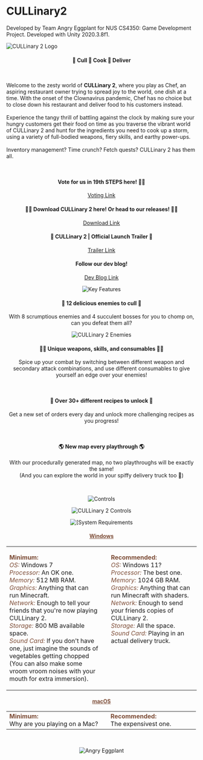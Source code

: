 # CULLinary2

Developed by Team Angry Eggplant for NUS CS4350: Game Development Project. Developed with Unity 2020.3.8f1.

<img src="https://i.imgur.com/nmYuObB.png" alt="CULLinary 2 Logo" draggable="false">
<h4 align=center>🔪 Cull 🥘 Cook 🚚 Deliver</h4>
<br><p align=left>
  Welcome to the zesty world of <strong>CULLinary 2</strong>, where you play as Chef, an aspiring restaurant owner trying to spread joy to the world, one dish at a time. With the onset of the Clownavirus pandemic, Chef has no choice but to close down his restaurant and deliver food to his customers instead. 
<br><br>
Experience the tangy thrill of battling against the clock by making sure your hungry customers get their food on time as you traverse the vibrant world of CULLinary 2 and hunt for the ingredients you need to cook up a storm, using a variety of full-bodied weapons, fiery skills, and earthy power-ups.
<br><br>
Inventory management? Time crunch? Fetch quests? CULLinary 2 has them all.</p>
<br>

<h4 align=center>Vote for us in 19th STEPS here! 🥔🤡</h4>
<p align=center><a class="button1" href="https://uvents.nus.edu.sg/event/19th-steps/vote">Voting Link</a></p>

<h4 align=center>🍆🌽 Download CULLinary 2 here! Or head to our releases! 🥔🤡</h4>
<p align=center><a class="button1" href="https://angryeggplant.itch.io/cullinary-2">Download Link</a></p>

<h4 align=center> 🍕 CULLinary 2 | Official Launch Trailer 🌯</h4>
<p align=center><a class="button1" href="https://www.youtube.com/watch?v=G_uVAnabw4Q">Trailer Link</a></p>

<h4 align=center>Follow our dev blog!</h4>
<p align=center><a class="button1" href="https://angryeggplant.itch.io/cullinary-2/devlog/296426/welcome-to-cullinary-2">Dev Blog Link</a></p>

<p align=center><img src="https://i.imgur.com/dEFqL9p.png" alt="Key Features" draggable="false"></p>

<h4 align=center>🔪 12 delicious enemies to cull 🔪</h4>
<p align=center>With 8 scrumptious enemies and 4 succulent bosses for you to chomp on, can you defeat them all?</p>
<p align=center><img src="https://i.imgur.com/cbyoALG.png" alt="CULLinary 2 Enemies" draggable="false"><br></p>

<h4 align=center>🧑‍🍳 Unique weapons, skills, and consumables 🧑‍🍳 </h4>
<p align=center> Spice up your combat by switching between different weapon and secondary attack combinations, and use different consumables to give yourself an edge over your enemies!</p><br>

<h4 align=center>🥘 Over 30+ different recipes to unlock 🥘</h4>
<p align=center>Get a new set of orders every day and unlock more challenging recipes as you progress!</p><br>

<h4 align=center>🌎 New map every playthrough 🌎</h4>
<p align=center>With our procedurally generated map, no two playthroughs will be exactly the same!<br>(And you can explore the world in your spiffy delivery truck too 🚛)</p><br>

<p align=center><img src="https://i.imgur.com/9aF5kDa.png " alt="Controls" draggable="false"></p>
<p align=center><img src="https://i.imgur.com/6dKtfFh.png " alt="CULLinary 2 Controls" draggable="false"></p>

<p align=center><img src="https://i.imgur.com/ljKGnSn.png" alt="[System Requirements" draggable="false"></p>

<h4 align=center style="color:#7D4D37" ><u>Windows</u></h4>
<table width="100%">
<tr>
<td style="vertical-align:top" width="50%">

<b style="color:#7D4D37" >Minimum:</b><br>
<i style="color:#7E4E38">OS:</i> Windows 7<br>
<i style="color:#7E4E38">Processor:</i> An OK one.<br>
<i style="color:#7E4E38">Memory:</i> 512 MB RAM.<br>
<i style="color:#7E4E38">Graphics:</i> Anything that can run Minecraft.<br>
<i style="color:#7E4E38">Network:</i> Enough to tell your friends that you're now playing CULLinary 2.<br>
<i style="color:#7E4E38">Storage:</i> 800 MB available space.<br>
<i style="color:#7E4E38">Sound Card:</i> If you don't have one, just imagine the sounds of vegetables getting chopped (You can also make some vroom vroom noises with your mouth for extra immersion).<br>
</td>

<td style="vertical-align:top;padding-left: 25px" width="50%" >

<b style="color:#7D4D37" >Recommended:</b><br>
<i style="color:#7E4E38">OS:</i> Windows 11?<br>
<i style="color:#7E4E38">Processor:</i> The best one.<br>
<i style="color:#7E4E38">Memory:</i> 1024 GB RAM.<br>
<i style="color:#7E4E38">Graphics:</i> Anything that can run Minecraft with shaders.<br>
<i style="color:#7E4E38">Network:</i> Enough to send your friends copies of CULLinary 2.<br>
<i style="color:#7E4E38">Storage:</i> All the space.<br>
<i style="color:#7E4E38">Sound Card:</i> Playing in an actual delivery truck.<br>

</td>
</tr>
</table>

<h4 align=center style="color:#7D4D37" ><u>macOS</u></h4>
<table width="100%">
<tr>
<td style="vertical-align:top" width="50%">
<b style="color:#7D4D37" >Minimum:</b><br>
Why are you playing on a Mac?
</td>
<td style="vertical-align:top;padding-left: 25px" width="50%">
<b style="color:#7D4D37" >Recommended:</b><br>
The expensivest one.

</td>
</tr>
</table>
<br>

<p align=center><img src="https://i.imgur.com/Y5PM2Ze.png" alt="Angry Eggplant" draggable="false"><br></p>
<br>
